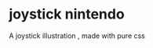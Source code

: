 # joystick nintendo
A joystick illustration , made with pure css

<img scr="![joystick](https://github.com/tainaraalmeida/joystick/assets/52765257/01a65682-bd0d-4722-93a5-f4cf1ac9ebda)">
